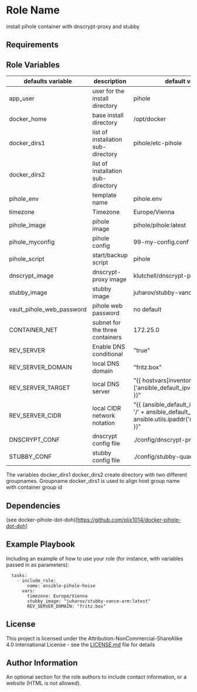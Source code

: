 Role Name
=========

install pihole container with dnscrypt-proxy and stubby

Requirements
------------


Role Variables
--------------
| defaults variable | description |default value|mandatory|
|-------------------|-------------|-------------|---------|
|app_user|user for the install directory| pihole|no|
|docker_home|base install directory| /opt/docker|no|
|docker_dirs1|list of installation sub-directory|pihole/etc-pihole|no|
|docker_dirs2|list of installation sub-directory||no|
|pihole_env| template name|pihole.env|no|
|timezone|Timezone| Europe/Vienna|no|
|pihole_image|pihole image|pihole/pihole:latest|no|
|pihole_myconfig|pihole config|99-my-config.conf|no|
|pihole_script|start/backup script|pihole|no|
|dnscrypt_image|dnscrypt-proxy image|klutchell/dnscrypt-proxy:2.1.5|no|
|stubby_image|stubby image|juharov/stubby-vance-arm:latest|no|
|vault_pihole_web_password|pihole web password|no default|yes|
|CONTAINER_NET|subnet for the three containers|172.25.0|no|
|REV_SERVER|Enable DNS conditional |"true"|no|
|REV_SERVER_DOMAIN|local DNS domain|"fritz.box"|no|
|REV_SERVER_TARGET|local DNS server|"{{ hostvars[inventory_hostname]['ansible_default_ipv4']['gateway'] }}"|no|
|REV_SERVER_CIDR|local CIDR network notation|"{{ (ansible_default_ipv4.network + '/' + ansible_default_ipv4.netmask) &#124; ansible.utils.ipaddr('network/prefix') }}"|no|
|DNSCRYPT_CONF|dnscrypt config file|./config/dnscrypt-proxy.toml|no|
|STUBBY_CONF|stubby config file|./config/stubby-quad9.yml|no|


The variables docker_dirs1 docker_dirs2 create directory with two different groupnames. Groupname docker_dirs1 is used to align host group name with container group id


Dependencies
------------

(see docker-pihole-dot-doh)[https://github.com/plix1014/docker-pihole-dot-doh]


Example Playbook
----------------

Including an example of how to use your role (for instance, with variables passed in as parameters):

```
  tasks:
    - include_role:
        name: ansible-pihole-heise
      vars:
        timezone: Europe/Vienna
        stubby_image: "juharov/stubby-vance-arm:latest"
        REV_SERVER_DOMAIN: "fritz.box"
```


License
-------

This project is licensed under the Attribution-NonCommercial-ShareAlike 4.0 International License - see the [LICENSE.md](LICENSE.md) file for details

Author Information
------------------

An optional section for the role authors to include contact information, or a website (HTML is not allowed).
